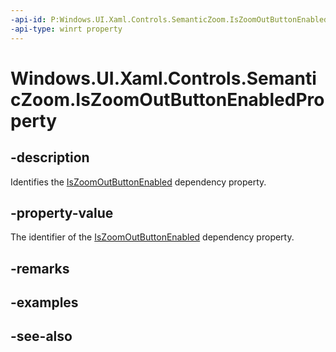 ```yaml
---
-api-id: P:Windows.UI.Xaml.Controls.SemanticZoom.IsZoomOutButtonEnabledProperty
-api-type: winrt property
---
```


<!-- Property syntax
public Windows.UI.Xaml.DependencyProperty IsZoomOutButtonEnabledProperty { get; }
-->

# Windows.UI.Xaml.Controls.SemanticZoom.IsZoomOutButtonEnabledProperty

## -description
Identifies the [IsZoomOutButtonEnabled](semanticzoom_iszoomoutbuttonenabled.md) dependency property.



## -property-value
The identifier of the [IsZoomOutButtonEnabled](semanticzoom_iszoomoutbuttonenabled.md) dependency property.

## -remarks

## -examples

## -see-also
